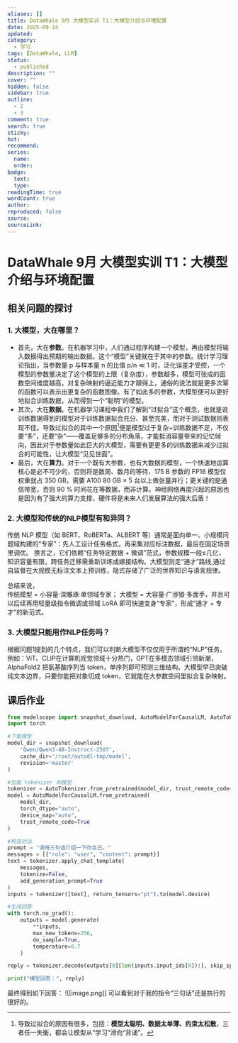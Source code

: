 ```yaml
---
aliases: []
title: DataWhale 9月 大模型实训 T1：大模型介绍与环境配置
date: 2025-09-14
updated:
category:
  - 学习
tags: [DataWhale, LLM]
status:
  - published
description: ""
cover: ""
hidden: false
sidebar: true
outline:
  - 2
  - 3
comment: true
search: true
sticky:
hot:
recommend:
series:
  name:
  order:
badge:
  text:
  type:
readingTime: true
wordCount: true
author:
reproduced: false
source:
sourceLink:
---
```

# DataWhale 9月 大模型实训 T1：大模型介绍与环境配置

## 相关问题的探讨

### 1. 大模型，大在哪里？
- 首先，大在**参数**。在机器学习中，人们通过程序构建一个模型，再由模型将输入数据得出预期的输出数据。这个“模型”关键就在于其中的参数。统计学习理论指出，当参数量 p 与样本量 n 的比值 p/n ≪ 1 时，泛化误差才受控，一个模型的参数量决定了这个模型的上限（复杂度），参数越多，模型可张成的函数空间维度越高，对复杂映射的逼近能力才跟得上，通俗的说法就是更多次幂的函数可以表示出更复杂的函数图像。有了如此多的参数，大模型便可以更好地拟合训练数据，从而得到一个“聪明”的模型。
- 其次，大在**数据**。在机器学习课程中我们了解到“过拟合”这个概念，也就是说训练数据得到的模型对于训练数据拟合充分、甚至完美，而对于测试数据则表现不佳。导致过拟合的其中一个原因[^1]便是模型过于复杂+训练数据不足，不仅要“多”，还要“杂”——覆盖足够多的分布角落，才能抵消容量带来的记忆倾向，因此对于参数量如此巨大的大模型，需要有更更多的训练数据来减少过拟合的可能性，让大模型“见见世面”。
- 最后，大在**算力**。对于一个既有大参数，也有大数据的模型，一个快速地运算核心是必不可少的，否则将是数周、数月的等待，175 B 参数的 FP16 模型仅权重就占 350 GB，需要 A100 80 GB × 5 台以上做张量并行；更关键的是通信带宽，否则 90 % 时间花在等数据，而非计算。神经网络再度兴起的原因也是因为有了强大的算力支撑，硬件将是未来人们发展算法的强大后盾！
### 2. 大模型和传统的NLP模型有和异同？
传统 NLP 模型（如 BERT、RoBERTa、ALBERT 等）通常是面向单一、小规模问题域构建的“专家”：先人工设计任务格式，再采集对应标注数据，最后在固定场景里调优。 换言之，它们依赖“任务特定数据 + 微调”范式，参数规模一般≤几亿，知识容量有限，跨任务迁移需重新训练或嫁接结构。大模型则走“通才”路线,通过自监督在大规模无标注文本上预训练，隐式存储了广泛的世界知识与语言规律。  

总结来说，  
传统模型 = 小容量·深雕琢·单领域专家； 
大模型 = 大容量·广涉猎·多面手，并且可以后续再用轻量级指令微调或领域 LoRA 即可快速变身“专家”，形成“通才 + 专才”的新范式。

### 3. 大模型只能用作NLP任务吗？
根据问题1提到的几个特点，我们可以判断大模型不仅仅用于所谓的“NLP”任务。例如：ViT、CLIP在计算机视觉领域十分热门，GPT在多模态领域引领新潮，AlphaFold2 把氨基酸序列当 token，单序列即可预测三维结构。大模型早已突破纯文本边界，只要你能把对象切成 token，它就能在大参数空间里拟合复杂映射。

## 课后作业

```python
from modelscope import snapshot_download, AutoModelForCausalLM, AutoTokenizer
import torch

#下载模型
model_dir = snapshot_download(
    'Qwen/Qwen3-4B-Instruct-2507',
    cache_dir='/root/autodl-tmp/model',  
    revision='master'
)

#加载 tokenizer 和模型
tokenizer = AutoTokenizer.from_pretrained(model_dir, trust_remote_code=True)
model = AutoModelForCausalLM.from_pretrained(
    model_dir,
    torch_dtype="auto",
    device_map="auto",         
    trust_remote_code=True
) 

#构造对话
prompt = "请用三句话介绍一下你自己。"
messages = [{"role": "user", "content": prompt}]
text = tokenizer.apply_chat_template(
    messages,
    tokenize=False,
    add_generation_prompt=True
)
inputs = tokenizer([text], return_tensors="pt").to(model.device) 

#生成回答
with torch.no_grad():
    outputs = model.generate(
        **inputs,
        max_new_tokens=256,      
        do_sample=True,
        temperature=0.7
    )

reply = tokenizer.decode(outputs[0][len(inputs.input_ids[0]):], skip_special_tokens=True)

print("模型回答：", reply)
```
最终得到如下回答：
![[image.png]]
可以看到对于我的指令“三句话”还是执行的很好的。

[^1]:  导致过拟合的原因有很多，包括：**模型太聪明、数据太单薄、约束太松散**，三者任一失衡，都会让模型从“学习”滑向“背诵”。